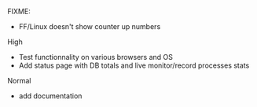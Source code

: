 
FIXME:
- FF/Linux doesn't show counter up numbers

High
- Test functionnality on various browsers and OS
- Add status page with DB totals and live monitor/record processes stats

Normal
- add documentation
